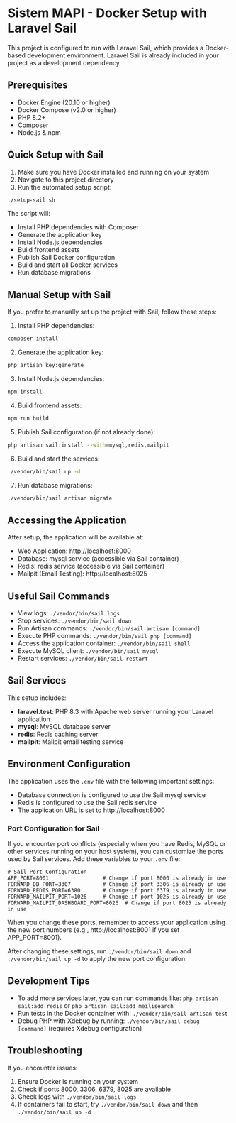 # Sistem MAPI - Docker Setup with Laravel Sail

This project is configured to run with Laravel Sail, which provides a Docker-based development environment. Laravel Sail is already included in your project as a development dependency.

## Prerequisites

- Docker Engine (20.10 or higher)
- Docker Compose (v2.0 or higher)
- PHP 8.2+
- Composer
- Node.js & npm

## Quick Setup with Sail

1. Make sure you have Docker installed and running on your system
2. Navigate to this project directory
3. Run the automated setup script:

```bash
./setup-sail.sh
```

The script will:
- Install PHP dependencies with Composer
- Generate the application key
- Install Node.js dependencies
- Build frontend assets
- Publish Sail Docker configuration
- Build and start all Docker services
- Run database migrations

## Manual Setup with Sail

If you prefer to manually set up the project with Sail, follow these steps:

1. Install PHP dependencies:
```bash
composer install
```

2. Generate the application key:
```bash
php artisan key:generate
```

3. Install Node.js dependencies:
```bash
npm install
```

4. Build frontend assets:
```bash
npm run build
```

5. Publish Sail configuration (if not already done):
```bash
php artisan sail:install --with=mysql,redis,mailpit
```

6. Build and start the services:
```bash
./vendor/bin/sail up -d
```

7. Run database migrations:
```bash
./vendor/bin/sail artisan migrate
```

## Accessing the Application

After setup, the application will be available at:
- Web Application: http://localhost:8000
- Database: mysql service (accessible via Sail container)
- Redis: redis service (accessible via Sail container)
- Mailpit (Email Testing): http://localhost:8025

## Useful Sail Commands

- View logs: `./vendor/bin/sail logs`
- Stop services: `./vendor/bin/sail down`
- Run Artisan commands: `./vendor/bin/sail artisan [command]`
- Execute PHP commands: `./vendor/bin/sail php [command]`
- Access the application container: `./vendor/bin/sail shell`
- Execute MySQL client: `./vendor/bin/sail mysql`
- Restart services: `./vendor/bin/sail restart`

## Sail Services

This setup includes:
- **laravel.test**: PHP 8.3 with Apache web server running your Laravel application
- **mysql**: MySQL database server
- **redis**: Redis caching server
- **mailpit**: Mailpit email testing service

## Environment Configuration

The application uses the `.env` file with the following important settings:
- Database connection is configured to use the Sail mysql service
- Redis is configured to use the Sail redis service
- The application URL is set to http://localhost:8000

### Port Configuration for Sail

If you encounter port conflicts (especially when you have Redis, MySQL or other services running on your host system), you can customize the ports used by Sail services. Add these variables to your `.env` file:

```env
# Sail Port Configuration
APP_PORT=8001                 # Change if port 8000 is already in use
FORWARD_DB_PORT=3307          # Change if port 3306 is already in use
FORWARD_REDIS_PORT=6380       # Change if port 6379 is already in use
FORWARD_MAILPIT_PORT=1026     # Change if port 1025 is already in use
FORWARD_MAILPIT_DASHBOARD_PORT=8026  # Change if port 8025 is already in use
```

When you change these ports, remember to access your application using the new port numbers (e.g., http://localhost:8001 if you set APP_PORT=8001).

After changing these settings, run `./vendor/bin/sail down` and `./vendor/bin/sail up -d` to apply the new port configuration.

## Development Tips

- To add more services later, you can run commands like: `php artisan sail:add redis` or `php artisan sail:add meilisearch`
- Run tests in the Docker container with: `./vendor/bin/sail artisan test`
- Debug PHP with Xdebug by running: `./vendor/bin/sail debug [command]` (requires Xdebug configuration)

## Troubleshooting

If you encounter issues:
1. Ensure Docker is running on your system
2. Check if ports 8000, 3306, 6379, 8025 are available
3. Check logs with `./vendor/bin/sail logs`
4. If containers fail to start, try `./vendor/bin/sail down` and then `./vendor/bin/sail up -d`